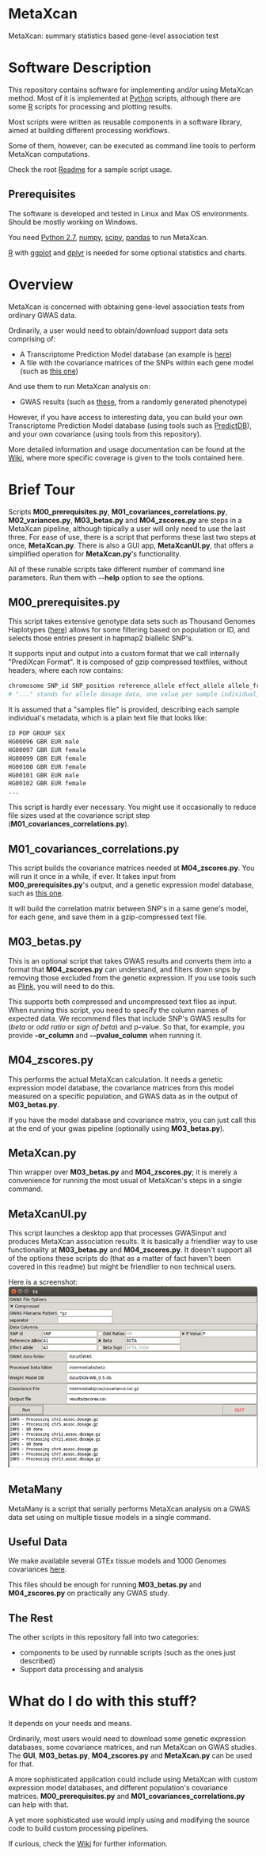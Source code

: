 # MetaXcan

MetaXcan: summary statistics based gene-level association test

# Software Description

This repository contains software for implementing and/or using MetaXcan method.
Most of it is implemented at [Python](https://www.python.org/) scripts, 
although there are some [R](https://www.r-project.org/) scripts for processing and plotting results.

Most scripts were written as reusable components in a software library,
aimed at building different processing workflows.

Some of them, however, can be executed as command line tools to perform MetaXcan computations.

Check the root [Readme](https://github.com/hakyimlab/MetaXcan) for a sample script usage.

## Prerequisites

The software is developed and tested in Linux and Max OS environments. Should be mostly working on Windows.

You need [Python 2.7](https://www.python.org/), [numpy](http://www.numpy.org/), [scipy](http://www.scipy.org/), [pandas](http://pandas.pydata.org/) to run MetaXcan.

[R](https://www.r-project.org/) with [ggplot](http://ggplot2.org/) and [dplyr](https://cran.r-project.org/web/packages/dplyr/index.html) 
is needed for some optional statistics and charts.

# Overview

MetaXcan is concerned with obtaining gene-level association tests from ordinary GWAS data.

Ordinarily, a user would need to obtain/download support data sets comprising of:
- A Transcriptome Prediction Model database (an example is [here](https://s3.amazonaws.com/imlab-open/Data/MetaXcan/sample_data/DGN-WB_0.5.db))
- A file with the covariance matrices of the SNPs within each gene model (such as [this one](https://s3.amazonaws.com/imlab-open/Data/MetaXcan/sample_data/covariance.DGN-WB_0.5.txt.gz))

And use them to run MetaXcan analysis on:
- GWAS results (such as [these](https://s3.amazonaws.com/imlab-open/Data/MetaXcan/sample_data/GWAS.tar.gz), from  a randomly generated phenotype)

However, if you have access to interesting data,
you can build your own Transcriptome Prediction Model database 
(using tools such as [PredictDB](https://github.com/hakyimlab/PrediXmod/tree/master/PredictDB)), 
and your own covariance (using tools from this repository).

More detailed information and usage documentation can be found at the [Wiki](https://github.com/hakyimlab/MetaXcan/wiki),
where more specific coverage is given to the tools contained here.

# Brief Tour

Scripts **M00_prerequisites.py**, **M01_covariances_correlations.py**, **M02_variances.py**, **M03_betas.py**
and **M04_zscores.py** are steps in a MetaXcan pipeline, although tipically a user will only need to
use the last three. For ease of use, there is a script that performs these last two steps at once, **MetaXcan.py**.
There is also a GUI app, **MetaXcanUI.py**, that offers a simplified operation for **MetaXcan.py**'s functionality.

All of these runable scripts take different number of command line parameters. Run them with
**--help** option to see the options.

## M00_prerequisites.py

This script takes extensive genotype data sets such as Thousand Genomes Haplotypes 
([here](https://mathgen.stats.ox.ac.uk/impute/1000GP%20Phase%203%20haplotypes%206%20October%202014.html))
allows for some filtering based on population or ID, and selects those entries
present in hapmap2 biallelic SNP's.

It supports input and output into a custom format that we call internally "PrediXcan Format". It is composed of
gzip compressed textfiles, without headers, where each row contains:

```bash
chromosome SNP_id SNP_position reference_allele effect_allele allele_frequency ...
# "..." stands for allele dosage data, one value per sample individual, value in [0, 2]
```

It is assumed that a "samples file" is provided, describing each sample individual's metadata, which is a plain text file
that looks like:

```bash
ID POP GROUP SEX
HG00096 GBR EUR male
HG00097 GBR EUR female
HG00099 GBR EUR female
HG00100 GBR EUR female
HG00101 GBR EUR male
HG00102 GBR EUR female
...
```
This script is hardly ever necessary. You might use it occasionally to reduce file sizes
used at the covariance script step (**M01_covariances_correlations.py**).

## M01_covariances_correlations.py

This script builds the covariance matrices needed at **M04_zscores.py**.
You will run it once in a while, if ever.
It takes input from **M00_prerequisites.py**'s output, and a genetic expression model database, such as
[this one](https://s3.amazonaws.com/imlab-open/Data/MetaXcan/sample_data/DGN-WB_0.5.db).

It will build the correlation matrix between SNP's in a same gene's model, for each gene, and save them
in a gzip-compressed text file.

## M03_betas.py

This is an optional script that takes GWAS results and converts them into a format that **M04_zscores.py**
can understand, and filters down snps by removing those excluded from the genetic expression.
If you use tools such as [Plink](https://www.cog-genomics.org/plink2), you will need to do this.

This supports both compressed and uncompressed text files as input. When running this script,
you need to specify the column names of expected data. We recommend files that include SNP's GWAS results for
(*beta* or *odd ratio* or *sign of beta*) and p-value. So that, for example, you provide **-or_column** and **--pvalue_column**
when running it.

## M04_zscores.py

This performs the actual MetaXcan calculation. It needs a genetic expression model database,
the covariance matrices from this model measured on a specific population, and GWAS data
as in the output of **M03_betas.py**.

If you have the model database and covariance matrix, you can just call this at the end
of your gwas pipeline (optionally using **M03_betas.py**).

## MetaXcan.py

Thin wrapper over **M03_betas.py** and **M04_zscores.py**; it is merely a convenience for running the most usual of MetaXcan's steps in a single command.

## MetaXcanUI.py

This script launches a desktop app that processes GWASinput and produces MetaXcan association results.
It is basically a friendlier way to use functionality at **M03_betas.py** and **M04_zscores.py**.
It doesn't support all of the options these scripts do (that as a matter of fact haven't been covered in this readme)
but might be friendlier to non technical users.

Here is a screenshot:
![screen shot](../manuscript/plots/gui.png)

## MetaMany

MetaMany is a script that serially performs MetaXcan analysis on a GWAS data set using on multiple tissue models in a single command.


## Useful Data

We make available several GTEx tissue models and 1000 Genomes covariances [here](http://predictdb.hakyimlab.org).
<!-- old box https://app.box.com/s/gujt4m6njqjfqqc9tu0oqgtjvtz9860w  -->
This files should be enough for running **M03_betas.py** and **M04_zscores.py** on practically any GWAS study.

## The Rest

The other scripts in this repository fall into two categories:
* components to be used by runnable scripts (such as the ones just described) 
* Support data processing and analysis

# What do I do with this stuff?

It depends on your needs and means.

Ordinarily, most users would need to download some genetic expression databases,
some covariance matrices, and run MetaXcan on GWAS studies.
The **GUI**,  **M03_betas.py**, **M04_zscores.py** and **MetaXcan.py**
can be used for that.

A more sophisticated application could include using MetaXcan
with custom expression model databases, and different population's covariance matrices.
**M00_prerequisites.py** and **M01_covariances_correlations.py** can help with that.

A yet more sophisticated use would imply using and modifying the source code
to build custom processing pipelines.

If curious, check the [Wiki](https://github.com/hakyimlab/MetaXcan/wiki) for further information.

